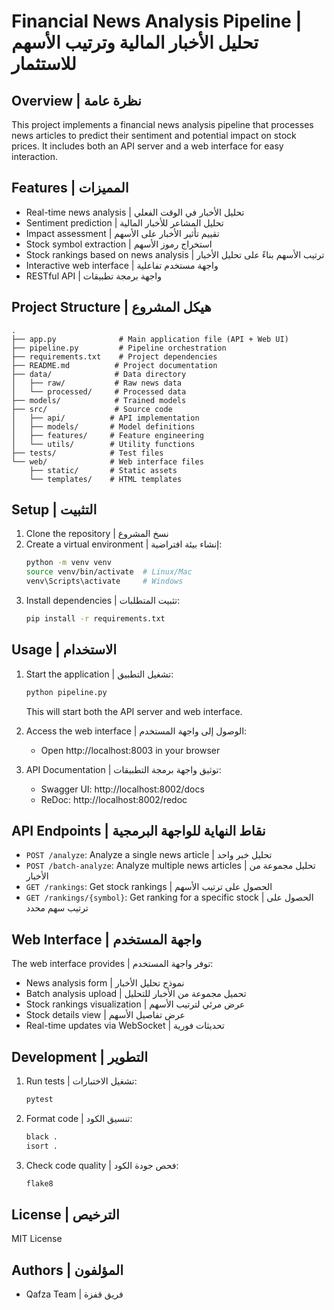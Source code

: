 # Financial News Analysis Pipeline | تحليل الأخبار المالية وترتيب الأسهم للاستثمار

## Overview | نظرة عامة
This project implements a financial news analysis pipeline that processes news articles to predict their sentiment and potential impact on stock prices. It includes both an API server and a web interface for easy interaction.

## Features | المميزات
- Real-time news analysis | تحليل الأخبار في الوقت الفعلي
- Sentiment prediction | تحليل المشاعر للأخبار المالية
- Impact assessment | تقييم تأثير الأخبار على الأسهم
- Stock symbol extraction | استخراج رموز الأسهم
- Stock rankings based on news analysis | ترتيب الأسهم بناءً على تحليل الأخبار
- Interactive web interface | واجهة مستخدم تفاعلية
- RESTful API | واجهة برمجة تطبيقات

## Project Structure | هيكل المشروع
```
.
├── app.py              # Main application file (API + Web UI)
├── pipeline.py         # Pipeline orchestration
├── requirements.txt    # Project dependencies
├── README.md          # Project documentation
├── data/              # Data directory
│   ├── raw/           # Raw news data
│   └── processed/     # Processed data
├── models/            # Trained models
├── src/               # Source code
│   ├── api/          # API implementation
│   ├── models/       # Model definitions
│   ├── features/     # Feature engineering
│   └── utils/        # Utility functions
├── tests/            # Test files
└── web/              # Web interface files
    ├── static/       # Static assets
    └── templates/    # HTML templates
```

## Setup | التثبيت
1. Clone the repository | نسخ المشروع
2. Create a virtual environment | إنشاء بيئة افتراضية:
   ```bash
   python -m venv venv
   source venv/bin/activate  # Linux/Mac
   venv\Scripts\activate     # Windows
   ```
3. Install dependencies | تثبيت المتطلبات:
   ```bash
   pip install -r requirements.txt
   ```

## Usage | الاستخدام
1. Start the application | تشغيل التطبيق:
   ```bash
   python pipeline.py
   ```
   This will start both the API server and web interface.

2. Access the web interface | الوصول إلى واجهة المستخدم:
   - Open http://localhost:8003 in your browser

3. API Documentation | توثيق واجهة برمجة التطبيقات:
   - Swagger UI: http://localhost:8002/docs
   - ReDoc: http://localhost:8002/redoc

## API Endpoints | نقاط النهاية للواجهة البرمجية
- `POST /analyze`: Analyze a single news article | تحليل خبر واحد
- `POST /batch-analyze`: Analyze multiple news articles | تحليل مجموعة من الأخبار
- `GET /rankings`: Get stock rankings | الحصول على ترتيب الأسهم
- `GET /rankings/{symbol}`: Get ranking for a specific stock | الحصول على ترتيب سهم محدد

## Web Interface | واجهة المستخدم
The web interface provides | توفر واجهة المستخدم:
- News analysis form | نموذج تحليل الأخبار
- Batch analysis upload | تحميل مجموعة من الأخبار للتحليل
- Stock rankings visualization | عرض مرئي لترتيب الأسهم
- Stock details view | عرض تفاصيل الأسهم
- Real-time updates via WebSocket | تحديثات فورية

## Development | التطوير
1. Run tests | تشغيل الاختبارات:
   ```bash
   pytest
   ```

2. Format code | تنسيق الكود:
   ```bash
   black .
   isort .
   ```

3. Check code quality | فحص جودة الكود:
   ```bash
   flake8
   ```

## License | الترخيص
MIT License

## Authors | المؤلفون
- Qafza Team | فريق قفزة
